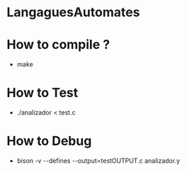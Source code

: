 # LangaguesAutomates
# How to compile ?
- make
# How to Test
- ./analizador < test.c
# How to Debug
- bison -v --defines --output=testOUTPUT.c analizador.y 





